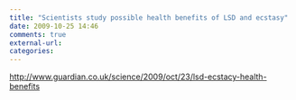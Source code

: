 ```yaml
---
title: "Scientists study possible health benefits of LSD and ecstasy"
date: 2009-10-25 14:46
comments: true
external-url:
categories:
---
```

<http://www.guardian.co.uk/science/2009/oct/23/lsd-ecstacy-health-benefits>
